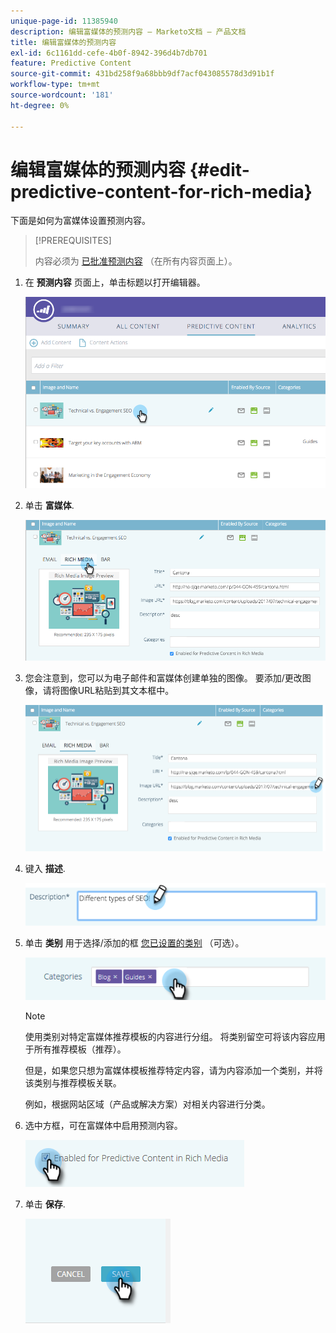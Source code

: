 ```yaml
---
unique-page-id: 11385940
description: 编辑富媒体的预测内容 — Marketo文档 — 产品文档
title: 编辑富媒体的预测内容
exl-id: 6c1161dd-cefe-4b0f-8942-396d4b7db701
feature: Predictive Content
source-git-commit: 431bd258f9a68bbb9df7acf043085578d3d91b1f
workflow-type: tm+mt
source-wordcount: '181'
ht-degree: 0%

---
```


# 编辑富媒体的预测内容 {#edit-predictive-content-for-rich-media}

下面是如何为富媒体设置预测内容。

>[!PREREQUISITES]
>
>内容必须为 [已批准预测内容](/help/marketo/product-docs/predictive-content/working-with-all-content/approve-a-title-for-predictive-content.md) （在所有内容页面上）。

1. 在 **预测内容** 页面上，单击标题以打开编辑器。

   ![](assets/image2017-10-3-9-3a40-3a38.png)

1. 单击 **富媒体**.

   ![](assets/image2017-10-3-9-3a41-3a33.png)

1. 您会注意到，您可以为电子邮件和富媒体创建单独的图像。 要添加/更改图像，请将图像URL粘贴到其文本框中。

   ![](assets/image2017-10-3-9-3a42-3a20.png)

1. 键入 **描述**.

   ![](assets/image2017-10-3-9-3a43-3a43.png)

1. 单击 **类别** 用于选择/添加的框 [您已设置的类别](/help/marketo/product-docs/predictive-content/getting-started/set-up-categories.md) （可选）。

   ![](assets/image2017-10-3-9-3a55-3a57.png)

   >[!NOTE]
   >
   >使用类别对特定富媒体推荐模板的内容进行分组。 将类别留空可将该内容应用于所有推荐模板（推荐）。
   >
   >但是，如果您只想为富媒体模板推荐特定内容，请为内容添加一个类别，并将该类别与推荐模板关联。
   >
   >例如，根据网站区域（产品或解决方案）对相关内容进行分类。

1. 选中方框，可在富媒体中启用预测内容。

   ![](assets/six-1.png)

1. 单击 **保存**.

   ![](assets/save.png)

